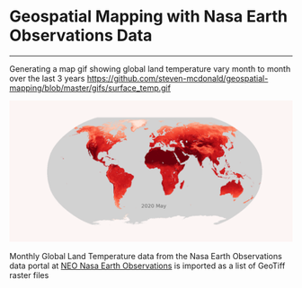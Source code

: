 # Geospatial Mapping with Nasa Earth Observations Data
---

Generating a map gif showing global land temperature vary month to month over the last 3 years
https://github.com/steven-mcdonald/geospatial-mapping/blob/master/gifs/surface_temp.gif

![land temp gif](https://github.com/steven-mcdonald/geospatial-mapping/blob/master/gifs/surface_temp.gif "land temp gif")

Monthly Global Land Temperature data from the Nasa Earth Observations data portal at
[NEO Nasa Earth Observations](https://neo.gsfc.nasa.gov) is imported as a list of GeoTiff raster files
